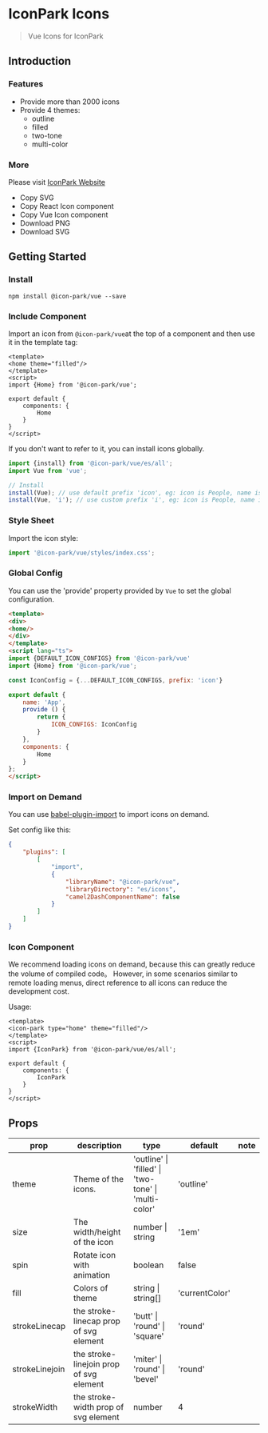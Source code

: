 # IconPark Icons
> Vue Icons for IconPark

## Introduction

### Features
* Provide more than 2000 icons
* Provide 4 themes:
    * outline
    * filled
    * two-tone
    * multi-color

### More
Please visit [IconPark Website](http://iconpark.bytedance.com)
* Copy SVG
* Copy React Icon component
* Copy Vue Icon component
* Download PNG
* Download SVG

## Getting Started
### Install

```
npm install @icon-park/vue --save
```

### Include Component
Import an icon from `@icon-park/vue`at the top of a component and then use it in the template tag:

``` vue
<template>
<home theme="filled"/>
</template>
<script>
import {Home} from '@icon-park/vue';

export default {
    components: {
        Home
    }
}
</script>
```

If you don't want to refer to it, you can install icons globally.

```typescript
import {install} from '@icon-park/vue/es/all';
import Vue from 'vue';

// Install
install(Vue); // use default prefix 'icon', eg: icon is People, name is icon-people.
install(Vue, 'i'); // use custom prefix 'i', eg: icon is People, name is i-people.
```

### Style Sheet

Import the icon style:

```typescript
import '@icon-park/vue/styles/index.css';
```

### Global Config
You can use the 'provide' property provided by `Vue` to set the global configuration.

```html
<template>
<div>
<home/>
</div>
</template>
<script lang="ts">
import {DEFAULT_ICON_CONFIGS} from '@icon-park/vue'
import {Home} from '@icon-park/vue';

const IconConfig = {...DEFAULT_ICON_CONFIGS, prefix: 'icon'}

export default {
    name: 'App',
    provide () {
        return {
            ICON_CONFIGS: IconConfig
        }
    },
    components: {
        Home
    }
};
</script>

```

### Import on Demand

You can use [babel-plugin-import](https://github.com/ant-design/babel-plugin-import) to import icons on demand.

Set config like this:
```json
{
    "plugins": [
        [
            "import",
            {
                "libraryName": "@icon-park/vue",
                "libraryDirectory": "es/icons",
                "camel2DashComponentName": false 
            }
        ]
    ]
}
```

### Icon Component
We recommend loading icons on demand, because this can greatly reduce the volume of compiled code。
However, in some scenarios similar to remote loading menus, direct reference to all icons can reduce the development cost.

Usage:


``` vue
<template>
<icon-park type="home" theme="filled"/>
</template>
<script>
import {IconPark} from '@icon-park/vue/es/all';

export default {
    components: {
        IconPark
    }
}
</script>
```


## Props
|    prop	 | description  | type  | default | note |
| ---------- | --- | --- | --- | --- |
| theme |  Theme of the icons.  | 'outline' &#124; 'filled' &#124; 'two-tone' &#124; 'multi-color' | 'outline'  |
| size |  The width/height of the icon | number &#124; string |  '1em' |
| spin |  Rotate icon with animation | boolean | false |
| fill |  Colors of theme | string  &#124; string[] |  'currentColor' |
| strokeLinecap |  the stroke-linecap prop of svg element | 'butt' &#124; 'round' &#124; 'square' |  'round' |
| strokeLinejoin |  the stroke-linejoin prop of svg element | 'miter' &#124; 'round' &#124; 'bevel' |  'round' |
| strokeWidth |  the stroke-width prop of svg element | number |  4 |

